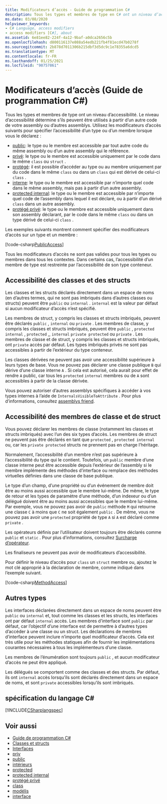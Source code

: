 ```yaml
---
title: Modificateurs d’accès - Guide de programmation C#
description: Tous les types et membres de type en C# ont un niveau d’accessibilité qui détermine s’ils peuvent être utilisés à partir d’un autre code. Passez en revue cette liste de modificateurs d’accès.
ms.date: 03/08/2020
helpviewer_keywords:
- C# Language, access modifiers
- access modifiers [C#], about
ms.assetid: 6e81ee82-224f-4a12-9baf-a0dca2656c5b
ms.openlocfilehash: d800116137e088a54edb221fb4f81ecd47b0278f
ms.sourcegitcommit: 2b878d7011306b215dbf3d5dc9c1e78355a6dcd5
ms.translationtype: MT
ms.contentlocale: fr-FR
ms.lasthandoff: 01/25/2021
ms.locfileid: "98757861"
---
```

# <a name="access-modifiers-c-programming-guide"></a>Modificateurs d’accès (Guide de programmation C#)

Tous les types et membres de type ont un niveau d’accessibilité. Le niveau d’accessibilité détermine s’ils peuvent être utilisés à partir d’un autre code de votre assembly ou d’autres assemblys. Utilisez les modificateurs d’accès suivants pour spécifier l’accessibilité d’un type ou d’un membre lorsque vous le déclarez :

- [public](../../language-reference/keywords/public.md): le type ou le membre est accessible par tout autre code du même assembly ou d’un autre assembly qui le référence.
- [privé](../../language-reference/keywords/private.md): le type ou le membre est accessible uniquement par le code dans le même `class` ou `struct` .
- [protégé](../../language-reference/keywords/protected.md): il est possible d’accéder au type ou au membre uniquement par du code dans le même `class` ou dans un `class` qui est dérivé de celui-ci `class` .
- [interne](../../language-reference/keywords/internal.md): le type ou le membre est accessible par n’importe quel code dans le même assembly, mais pas à partir d’un autre assembly.
- [protected internal](../../language-reference/keywords/protected-internal.md): le type ou le membre est accessible par n’importe quel code de l’assembly dans lequel il est déclaré, ou à partir d’un dérivé `class` dans un autre assembly.
- [protégé privé](../../language-reference/keywords/private-protected.md): le type ou le membre est accessible uniquement dans son assembly déclarant, par le code dans le même `class` ou dans un type dérivé de celui-ci `class` .

Les exemples suivants montrent comment spécifier des modificateurs d’accès sur un type et un membre :

[!code-csharp[PublicAccess](~/samples/snippets/csharp/objectoriented/accessmodifiers.cs#PublicAccess)]

Tous les modificateurs d’accès ne sont pas valides pour tous les types ou membres dans tous les contextes. Dans certains cas, l’accessibilité d’un membre de type est restreinte par l’accessibilité de son type conteneur.

## <a name="class-and-struct-accessibility"></a>Accessibilité des classes et des structs  

Les classes et les structs déclarés directement dans un espace de noms (en d’autres termes, qui ne sont pas imbriqués dans d’autres classes ou structs) peuvent être `public` ou `internal` . `internal` est la valeur par défaut si aucun modificateur d’accès n’est spécifié.

Les membres de struct, y compris les classes et structs imbriqués, peuvent être déclarés `public` , `internal` ou `private` . Les membres de classe, y compris les classes et structs imbriqués, peuvent être `public` , `protected internal` , `protected` ,, `internal` `private protected` ou `private` . Les membres de classe et de struct, y compris les classes et structs imbriqués, ont `private` accès par défaut. Les types imbriqués privés ne sont pas accessibles à partir de l’extérieur du type conteneur.

Les classes dérivées ne peuvent pas avoir une accessibilité supérieure à leurs types de base. Vous ne pouvez pas déclarer une classe publique `B` qui dérive d’une classe interne `A` . Si cela est autorisé, cela aurait pour effet de rendre `A` public, car tous les `protected` `internal` membres ou de `A` sont accessibles à partir de la classe dérivée.

Vous pouvez autoriser d’autres assemblys spécifiques à accéder à vos types internes à l’aide de `InternalsVisibleToAttribute` . Pour plus d’informations, consultez [assemblys friend](../../../standard/assembly/friend.md).

## <a name="class-and-struct-member-accessibility"></a>Accessibilité des membres de classe et de struct  

Vous pouvez déclarer les membres de classe (notamment les classes et structs imbriqués) avec l’un des six types d’accès. Les membres de struct ne peuvent pas être déclarés en tant que `protected` , `protected internal` ou, car les `private protected` structs ne prennent pas en charge l’héritage.

Normalement, l’accessibilité d’un membre n’est pas supérieure à l’accessibilité du type qui le contient. Toutefois, un `public` membre d’une classe interne peut être accessible depuis l’extérieur de l’assembly si le membre implémente des méthodes d’interface ou remplace des méthodes virtuelles définies dans une classe de base publique.

Le type d’un champ, d’une propriété ou d’un événement de membre doit être au moins aussi accessible que le membre lui-même. De même, le type de retour et les types de paramètre d’une méthode, d’un indexeur ou d’un délégué doivent être au moins aussi accessibles que le membre lui-même. Par exemple, vous ne pouvez pas avoir de `public` méthode `M` qui retourne une classe `C` à moins que `C` ne soit également `public` . De même, vous ne pouvez pas avoir une `protected` propriété de type `A` si `A` est déclaré comme `private` .

Les opérateurs définis par l’utilisateur doivent toujours être déclarés comme `public` et `static` . Pour plus d’informations, consultez [Surcharge d’opérateur](../../language-reference/operators/operator-overloading.md).

Les finaliseurs ne peuvent pas avoir de modificateurs d’accessibilité.

Pour définir le niveau d’accès pour `class` un `struct` membre ou, ajoutez le mot clé approprié à la déclaration de membre, comme indiqué dans l’exemple suivant.

[!code-csharp[MethodAccess](~/samples/snippets/csharp/objectoriented/accessmodifiers.cs#MethodAccess)]

## <a name="other-types"></a>Autres types

Les interfaces déclarées directement dans un espace de noms peuvent être `public` ou `internal` et, tout comme les classes et les structs, les interfaces ont par défaut `internal` accès. Les membres d’interface sont `public` par défaut, car l’objectif d’une interface est de permettre à d’autres types d’accéder à une classe ou un struct. Les déclarations de membres d’interface peuvent inclure n’importe quel modificateur d’accès. Cela est très utile pour les méthodes statiques afin de fournir les implémentations courantes nécessaires à tous les implémenteurs d’une classe.

Les membres de l’énumération sont toujours `public` , et aucun modificateur d’accès ne peut être appliqué.

Les délégués se comportent comme des classes et des structs. Par défaut, ils ont `internal` accès lorsqu’ils sont déclarés directement dans un espace de noms, et sont `private` accessibles lorsqu’ils sont imbriqués.

## <a name="c-language-specification"></a>spécification du langage C#

[!INCLUDE[CSharplangspec](~/includes/csharplangspec-md.md)]  

## <a name="see-also"></a>Voir aussi

- [Guide de programmation C#](../index.md)
- [Classes et structs](./index.md)
- [Interfaces](../interfaces/index.md)
- [priv](../../language-reference/keywords/private.md)
- [public](../../language-reference/keywords/public.md)
- [intérieurs](../../language-reference/keywords/internal.md)
- [protected](../../language-reference/keywords/protected.md)
- [protected internal](../../language-reference/keywords/protected-internal.md)
- [protégé privé](../../language-reference/keywords/private-protected.md)
- [class](../../language-reference/keywords/class.md)
- [modélis](../../language-reference/builtin-types/struct.md)
- [interface](../../language-reference/keywords/interface.md)
